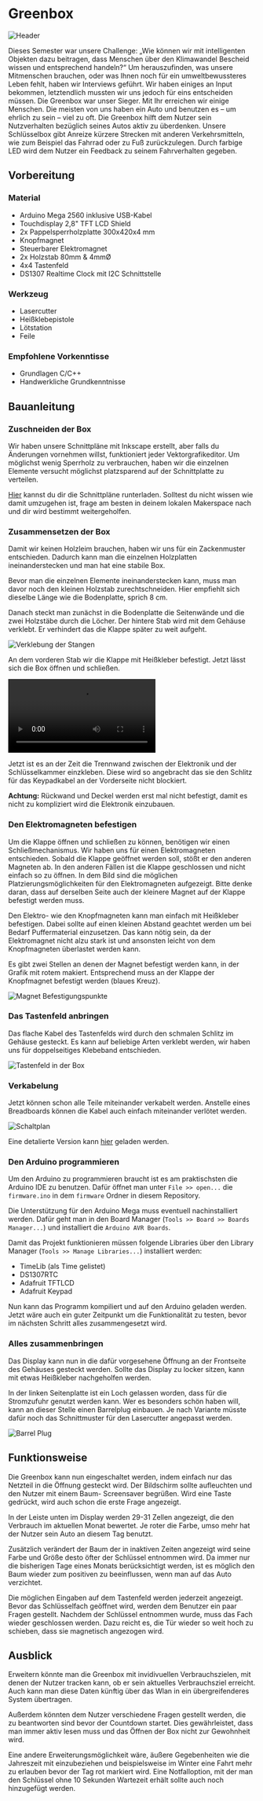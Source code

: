 # Greenbox

![Header](./assets/images/uebersicht.jpeg)

Dieses Semester war unsere Challenge: „Wie können wir mit intelligenten Objekten
dazu beitragen, dass Menschen über den Klimawandel Bescheid wissen und
entsprechend handeln?“ Um herauszufinden, was unsere Mitmenschen brauchen,
oder was Ihnen noch für ein umweltbewussteres Leben fehlt, haben wir Interviews
geführt. Wir haben einiges an Input bekommen, letztendlich mussten wir uns jedoch
für eins entscheiden müssen. Die Greenbox war unser Sieger. Mit Ihr erreichen wir
einige Menschen. Die meisten von uns haben ein Auto und benutzen es – um ehrlich
zu sein – viel zu oft.
Die Greenbox hilft dem Nutzer sein Nutzverhalten bezüglich seines Autos aktiv zu
überdenken. Unsere Schlüsselbox gibt Anreize kürzere Strecken mit anderen
Verkehrsmitteln, wie zum Beispiel das Fahrrad oder zu Fuß zurückzulegen. Durch
farbige LED wird dem Nutzer ein Feedback zu seinem Fahrverhalten gegeben.

## Vorbereitung

### Material

- Arduino Mega 2560 inklusive USB-Kabel
- Touchdisplay 2,8" TFT LCD Shield
- 2x Pappelsperrholzplatte 300x420x4 mm
- Knopfmagnet
- Steuerbarer Elektromagnet
- 2x Holzstab 80mm & 4mmØ
- 4x4 Tastenfeld
- DS1307 Realtime Clock mit I2C Schnittstelle

### Werkzeug

- Lasercutter
- Heißklebepistole
- Lötstation
- Feile

### Empfohlene Vorkenntisse

- Grundlagen C/C++
- Handwerkliche Grundkenntnisse

## Bauanleitung

### Zuschneiden der Box

Wir haben unsere Schnittpläne mit Inkscape erstellt, aber falls du Änderungen vornehmen willst, funktioniert jeder Vektorgrafikeditor.
Um möglichst wenig Sperrholz zu verbrauchen, haben wir die einzelnen Elemente
versucht möglichst platzsparend auf der Schnittplatte zu verteilen.

[Hier](./assets/lasercutter/box_schnittplan.svg) kannst du dir die Schnittpläne runterladen. Solltest du nicht wissen wie damit umzugehen ist, frage am besten
in deinem lokalen Makerspace nach und dir wird bestimmt weitergeholfen.

### Zusammensetzen der Box

Damit wir keinen Holzleim brauchen, haben wir uns für ein Zackenmuster entschieden.
Dadurch kann man die einzelnen Holzplatten ineinanderstecken und man hat eine
stabile Box.

Bevor man die einzelnen Elemente ineinanderstecken kann, muss man davor noch den
kleinen Holzstab zurechtschneiden. Hier empfiehlt sich dieselbe Länge wie die
Bodenplatte, sprich 8 cm.

Danach steckt man zunächst in die Bodenplatte die Seitenwände und die zwei
Holzstäbe durch die Löcher. Der hintere Stab wird mit dem Gehäuse verklebt. Er verhindert das die Klappe später zu weit aufgeht.

![Verklebung der Stangen](./assets/images/stangen.jpeg)

An dem vorderen Stab wir die Klappe mit Heißkleber befestigt. Jetzt lässt sich die Box
öffnen und schließen.

![Klappmechanismus](./assets/videos/Klappe.mp4)

Jetzt ist es an der Zeit die Trennwand zwischen der Elektronik und der Schlüsselkammer
einzkleben. Diese wird so angebracht das sie den Schlitz für das Keypadkabel an der Vorderseite nicht blockiert.

**Achtung:** Rückwand und Deckel werden erst mal nicht befestigt, damit es nicht zu kompliziert wird die Elektronik einzubauen.

### Den Elektromagneten befestigen

Um die Klappe öffnen und schließen zu können, benötigen wir einen
Schließmechanismus. Wir haben uns für einen Elektromagneten entschieden. Sobald
die Klappe geöffnet werden soll, stößt er den anderen Magneten ab. In den anderen
Fällen ist die Klappe geschlossen und nicht einfach so zu öffnen.
In dem Bild sind die möglichen Platzierungsmöglichkeiten für den Elektromagneten
aufgezeigt. Bitte denke daran, dass auf derselben Seite auch der kleinere Magnet auf
der Klappe befestigt werden muss.

Den Elektro- wie den Knopfmagneten kann man einfach mit Heißkleber befestigen.
Dabei sollte auf einen kleinen Abstand geachtet werden um bei Bedarf Puffermaterial einzusetzen.
Das kann nötig sein, da der Elektromagnet nicht alzu stark ist und ansonsten leicht von dem
Knopfmagneten überlastet werden kann.

Es gibt zwei Stellen an denen der Magnet befestigt werden kann, in der Grafik mit rotem makiert. Entsprechend muss an der Klappe der Knopfmagnet befestigt werden (blaues Kreuz).

![Magnet Befestigungspunkte](./assets/images/magnet_position.svg)

### Das Tastenfeld anbringen

Das flache Kabel des Tastenfelds wird durch den schmalen Schlitz im Gehäuse gesteckt.
Es kann auf beliebige Arten verklebt werden, wir haben uns für doppelseitiges Klebeband entschieden.

![Tastenfeld in der Box](./assets/images/tastenfeld.png)

### Verkabelung

Jetzt können schon alle Teile miteinander verkabelt werden.
Anstelle eines Breadboards können die Kabel auch einfach miteinander verlötet werden.

![Schaltplan](./assets/images/schaltplan.png)

Eine detalierte Version kann [hier](assets/images/schaltplan.pdf) geladen werden.

### Den Arduino programmieren

Um den Arduino zu programmieren braucht ist es am praktischsten die
Arduino IDE zu benutzen. Dafür öffnet man unter `File >> open...` die `firmware.ino` in dem `firmware` Ordner in diesem Repository.

Die Unterstützung für den Arduino Mega muss eventuell nachinstalliert werden. Dafür geht man in den Board Manager (`Tools >> Board >> Boards Manager...`) und installiert die `Arduino AVR Boards`.

Damit das Projekt funktionieren müssen folgende Libraries über den Library Manager (`Tools >> Manage Libraries...`) installiert werden:

- TimeLib (als Time gelistet)
- DS1307RTC
- Adafruit TFTLCD
- Adafruit Keypad

Nun kann das Programm kompiliert und auf den Arduino geladen werden.
Jetzt wäre auch ein guter Zeitpunkt um die Funktionalität zu testen, bevor im nächsten Schritt alles zusammengesetzt wird.

### Alles zusammenbringen

Das Display kann nun in die dafür vorgesehene Öffnung an der Frontseite des Gehäuses gesteckt werden.
Sollte das Display zu locker sitzen, kann mit etwas Heißkleber nachgeholfen werden.

In der linken Seitenplatte ist ein Loch gelassen worden, dass für die Stromzufuhr genutzt werden kann. Wer es besonders schön haben will, kann an dieser Stelle einen Barrelplug einbauen. Je nach Variante müsste dafür noch das Schnittmuster für den Lasercutter angepasst werden.

![Barrel Plug](./assets/images/barrel_plug.jpeg)

## Funktionsweise

Die Greenbox kann nun eingeschaltet werden, indem einfach nur das Netzteil in die Öffnung gesteckt wird. Der Bildschirm sollte aufleuchten und den Nutzer mit einem Baum- Screensaver begrüßen.
Wird eine Taste gedrückt, wird auch schon die erste Frage angezeigt.

In der Leiste unten im Display werden 29-31 Zellen angezeigt, die den Verbrauch im aktuellen Monat bewertet. Je roter die Farbe, umso mehr hat der Nutzer sein Auto an diesem Tag benutzt.

Zusätzlich verändert der Baum der in inaktiven Zeiten angezeigt wird seine Farbe und Größe desto öfter der Schlüssel entnommen wird. Da immer nur die bisherigen Tage eines Monats berücksichtigt werden, ist es möglich den Baum wieder zum positiven zu beeinflussen, wenn man auf das Auto verzichtet.

Die möglichen Eingaben auf dem Tastenfeld werden jederzeit angezeigt.
Bevor das Schlüsselfach geöffnet wird, werden dem Benutzer ein paar Fragen gestellt.
Nachdem der Schlüssel entnommen wurde, muss das Fach wieder geschlossen werden. Dazu reicht es, die Tür wieder so weit hoch zu schieben, dass sie magnetisch angezogen wird.

## Ausblick

Erweitern könnte man die Greenbox mit invidivuellen Verbrauchszielen, mit denen der Nutzer tracken kann,
ob er sein aktuelles Verbrauchsziel erreicht.
Auch kann man diese Daten künftig über das Wlan in ein übergreifenderes System übertragen.

Außerdem könnten dem Nutzer verschiedene Fragen gestellt werden, die zu beantworten sind bevor der Countdown startet. Dies gewährleistet, dass
man immer aktiv lesen muss und das Öffnen der Box nicht zur Gewohnheit wird.

Eine andere Erweiterungsmöglichkeit wäre, äußere Gegebenheiten wie die Jahreszeit mit einzubeziehen und beispielsweise im Winter eine
Fahrt mehr zu erlauben bevor der Tag rot markiert wird.
Eine Notfalloption, mit der man den Schlüssel ohne 10 Sekunden Wartezeit erhält sollte auch noch hinzugefügt werden.
